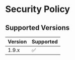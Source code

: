 # Security Policy

## Supported Versions

| Version | Supported          |
| ------- | ------------------ |
| 1.9.x   | :white_check_mark: |
